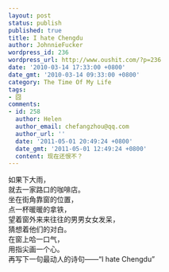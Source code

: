 ```yaml
---
layout: post
status: publish
published: true
title: I hate Chengdu
author: JohnnieFucker
wordpress_id: 236
wordpress_url: http://www.oushit.com/?p=236
date: '2010-03-14 17:33:00 +0800'
date_gmt: '2010-03-14 09:33:00 +0800'
category: The Time Of My Life
tags:
- 囧
comments:
- id: 258
  author: Helen
  author_email: chefangzhou@qq.com
  author_url: ''
  date: '2011-05-01 20:49:24 +0800'
  date_gmt: '2011-05-01 12:49:24 +0800'
  content: 现在还恨不？
---
```

<p>如果下大雨，<br />
就去一家路口的咖啡店。<br />
坐在街角靠窗的位置，<br />
点一杯暖暖的拿铁，<br />
望着窗外来来往往的男男女女发呆，<br />
猜想着他们的对白。<br />
在窗上哈一口气，<br />
用指尖画一个心。<br />
再写下一句最动人的诗句——“I hate Chengdu”</p>
